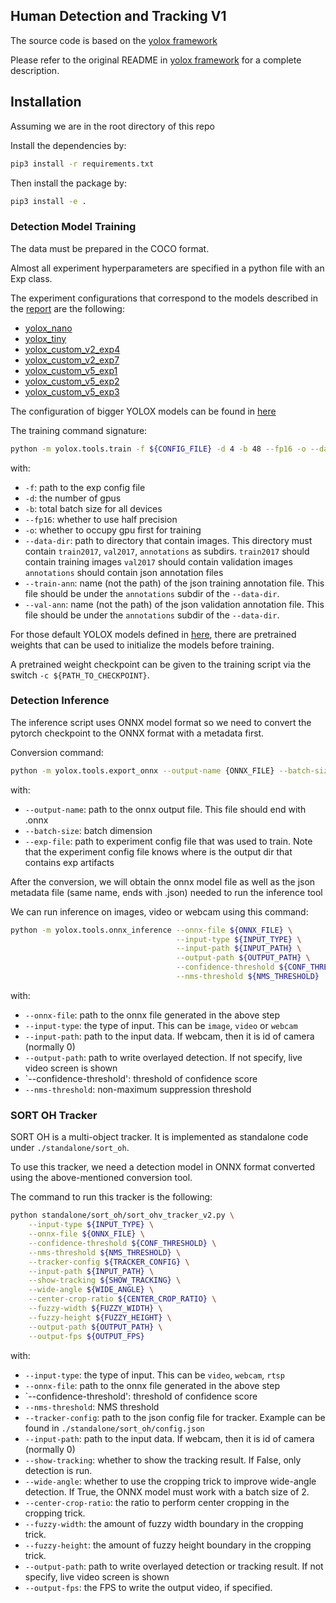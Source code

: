 ## Human Detection and Tracking V1

The source code is based on the [yolox framework](https://github.com/Megvii-BaseDetection/YOLOX)

Please refer to the original README in [yolox framework](https://github.com/Megvii-BaseDetection/YOLOX) for a complete description. 

## Installation

Assuming we are in the root directory of this repo

Install the dependencies by:

```bash
pip3 install -r requirements.txt
```

Then install the package by:

```bash
pip3 install -e .
```

### Detection Model Training
The data must be prepared in the COCO format.

Almost all experiment hyperparameters are specified in a python file with an Exp class.

The experiment configurations that correspond to the models described in the [report](https://axon.quip.com/t4IHA4Ab2zLT/Taser-Targeting-Human-Detection-Tracking-Q4-2022-White-Paper) are the following:

- [yolox_nano](./exps/open_image_person_detector_yolox_nano.py)
- [yolox_tiny](./exps/open_image_person_detector_yolox_tiny.py)
- [yolox_custom_v2_exp4](./exps/open_image_person_detector_v2_exp4.py)
- [yolox_custom_v2_exp7](./exps/open_image_person_detector_v2_exp7.py)
- [yolox_custom_v5_exp1](./exps/open_image_person_detector_v5_exp1.py)
- [yolox_custom_v5_exp2](./exps/open_image_person_detector_v5_exp2.py)
- [yolox_custom_v5_exp3](./exps/open_image_person_detector_v5_exp3.py)

The configuration of bigger YOLOX models can be found in [here](./exps/default)


The training command signature:

```bash
python -m yolox.tools.train -f ${CONFIG_FILE} -d 4 -b 48 --fp16 -o --data-dir ${DATA_DIR} --train-ann ${TRAIN_ANN} --val-ann ${VAL_ANN}
```

with:

- `-f`: path to the exp config file
- `-d`: the number of gpus
- `-b`: total batch size for all devices
- `--fp16`: whether to use half precision
- `-o`: whether to occupy gpu first for training
- `--data-dir`: path to directory that contain images.
  This directory must contain `train2017`, `val2017`, `annotations` as subdirs. 
  `train2017` should contain training images
  `val2017` should contain validation images
  `annotations` should contain json annotation files 
- `--train-ann`: name (not the path) of the json training annotation file. This file should be under the `annotations` subdir of the `--data-dir`. 
- `--val-ann`: name (not the path) of the json validation annotation file. This file should be under the `annotations` subdir of the `--data-dir`. 

For those default YOLOX models defined in [here](./exps/default), there are pretrained weights that can be used to initialize the models before training. 

A pretrained weight checkpoint can be given to the training script via the switch `-c ${PATH_TO_CHECKPOINT}`. 


### Detection Inference
The inference script uses ONNX model format so we need to convert the pytorch checkpoint to the ONNX format with a metadata first. 

Conversion command:

```bash
python -m yolox.tools.export_onnx --output-name {ONNX_FILE} --batch-size 1 --exp-file ${CONFIG_FILE}
```

with:

- `--output-name`: path to the onnx output file. This file should end with .onnx
- `--batch-size`: batch dimension
- `--exp-file`: path to experiment config file that was used to train. Note that the experiment config file knows where is the output dir that contains exp artifacts

After the conversion, we will obtain the onnx model file as well as the json metadata file (same name, ends with .json) needed to run the inference tool

We can run inference on images, video or webcam using this command:

```bash
python -m yolox.tools.onnx_inference --onnx-file ${ONNX_FILE} \
                                     --input-type ${INPUT_TYPE} \
                                     --input-path ${INPUT_PATH} \
                                     --output-path ${OUTPUT_PATH} \
                                     --confidence-threshold ${CONF_THRESHOLD} \
                                     --nms-threshold ${NMS_THRESHOLD}
```

with:

- `--onnx-file`: path to the onnx file generated in the above step
- `--input-type`: the type of input. This can be `image`, `video` or `webcam`
- `--input-path`: path to the input data. If webcam, then it is id of camera (normally 0)
- `--output-path`: path to write overlayed detection. If not specify, live video screen is shown
- `--confidence-threshold': threshold of confidence score
- `--nms-threshold`: non-maximum suppression threshold



### SORT OH Tracker 

SORT OH is a multi-object tracker. It is implemented as standalone code under `./standalone/sort_oh`. 

To use this tracker, we need a detection model in ONNX format converted using the above-mentioned conversion tool. 

The command to run this tracker is the following:

```bash
python standalone/sort_oh/sort_ohv_tracker_v2.py \
    --input-type ${INPUT_TYPE} \
    --onnx-file ${ONNX_FILE} \
    --confidence-threshold ${CONF_THRESHOLD} \
    --nms-threshold ${NMS_THRESHOLD} \
    --tracker-config ${TRACKER_CONFIG} \
    --input-path ${INPUT_PATH} \
    --show-tracking ${SHOW_TRACKING} \
    --wide-angle ${WIDE_ANGLE} \
    --center-crop-ratio ${CENTER_CROP_RATIO} \
    --fuzzy-width ${FUZZY_WIDTH} \
    --fuzzy-height ${FUZZY_HEIGHT} \
    --output-path ${OUTPUT_PATH} \
    --output-fps ${OUTPUT_FPS}
``` 

with:

- `--input-type`: the type of input. This can be `video`, `webcam`, `rtsp`
- `--onnx-file`: path to the onnx file generated in the above step
- `--confidence-threshold': threshold of confidence score
- `--nms-threshold`: NMS threshold
- `--tracker-config`: path to the json config file for tracker. Example can be found in `./standalone/sort_oh/config.json` 
- `--input-path`: path to the input data. If webcam, then it is id of camera (normally 0)
- `--show-tracking`: whether to show the tracking result. If False, only detection is run. 
- `--wide-angle`: whether to use the cropping trick to improve wide-angle detection. If True, the ONNX model must work with a batch size of 2. 
- `--center-crop-ratio`: the ratio to perform center cropping in the cropping trick. 
- `--fuzzy-width`: the amount of fuzzy width boundary in the cropping trick. 
- `--fuzzy-height`: the amount of fuzzy height boundary in the cropping trick. 
- `--output-path`: path to write overlayed detection or tracking result. If not specify, live video screen is shown
- `--output-fps`: the FPS to write the output video, if specified.  


